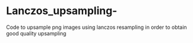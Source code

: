 # Lanczos_upsampling-
Code to upsample png images using lanczos resampling in order to obtain good quality upsampling 

